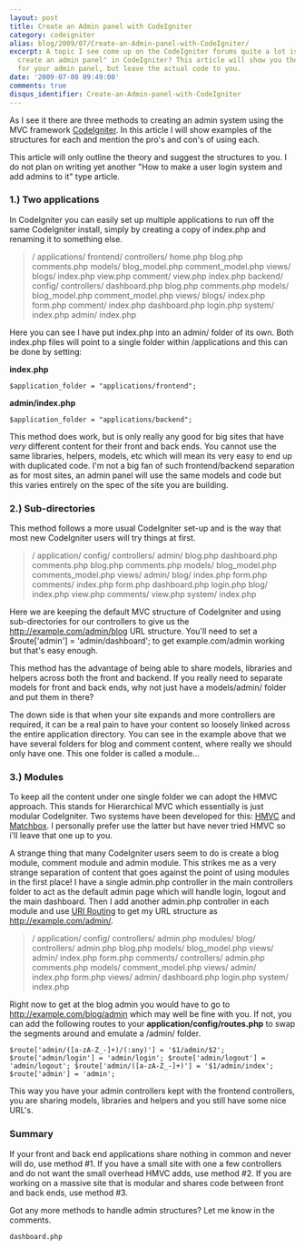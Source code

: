 ```yaml
---
layout: post
title: Create an Admin panel with CodeIgniter
category: codeigniter
alias: blog/2009/07/Create-an-Admin-panel-with-CodeIgniter/
excerpt: A topic I see come up on the CodeIgniter forums quite a lot is "How do I
  create an admin panel" in CodeIgniter? This article will show you the best structure
  for your admin panel, but leave the actual code to you.
date: '2009-07-08 09:49:00'
comments: true
disqus_identifier: Create-an-Admin-panel-with-CodeIgniter
---
```


As I see it there are three methods to creating an admin system using the MVC framework [CodeIgniter](http://codeigniter.com). In this article I will show examples of the structures for each and mention the pro's and con's of using each.

This article will only outline the theory and suggest the structures to you. I do not plan on writing yet another "How to make a user login system and add admins to it" type article.

### 1.) Two applications

In CodeIgniter you can easily set up multiple applications to run off the same CodeIgniter install, simply by creating a copy of index.php and renaming it to something else.

> / applications/ frontend/ controllers/ home.php blog.php comments.php models/ blog_model.php comment_model.php views/ blogs/ index.php view.php comment/ view.php index.php backend/ config/ controllers/ dashboard.php blog.php comments.php models/ blog_model.php comment_model.php views/ blogs/ index.php form.php comment/ index.php dashboard.php login.php system/ index.php admin/ index.php

Here you can see I have put index.php into an admin/ folder of its own. Both index.php files will point to a single folder within /applications and this can be done by setting:

**index.php**

` $application_folder = "applications/frontend"; `

**admin/index.php**

` $application_folder = "applications/backend"; `

This method does work, but is only really any good for big sites that have _very_ different content for their front and back ends. You cannot use the same libraries, helpers, models, etc which will mean its very easy to end up with duplicated code. I'm not a big fan of such frontend/backend separation as for most sites, an admin panel will use the same models and code but this varies entirely on the spec of the site you are building.

### 2.) Sub-directories

This method follows a more usual CodeIgniter set-up and is the way that most new CodeIgniter users will try things at first.

> / application/ config/ controllers/ admin/ blog.php dashboard.php comments.php blog.php comments.php models/ blog_model.php comments_model.php views/ admin/ blog/ index.php form.php comments/ index.php form.php dashboard.php login.php blog/ index.php view.php comments/ view.php system/ index.php

Here we are keeping the default MVC structure of CodeIgniter and using sub-directories for our controllers to give us the http://example.com/admin/blog URL structure. You'll need to set a $route['admin'] = 'admin/dashboard'; to get example.com/admin working but that's easy enough.

This method has the advantage of being able to share models, libraries and helpers across both the front and backend. If you really need to separate models for front and back ends, why not just have a models/admin/ folder and put them in there?

The down side is that when your site expands and more controllers are required, it can be a real pain to have your content so loosely linked across the entire application directory. You can see in the example above that we have several folders for blog and comment content, where really we should only have one. This one folder is called a module...

### 3.) Modules

To keep all the content under one single folder we can adopt the HMVC approach. This stands for Hierarchical MVC which essentially is just modular CodeIgniter. Two systems have been developed for this: [HMVC](http://codeigniter.com/wiki/Modular_Extensions_-_HMVC/) and [Matchbox](http://code.google.com/p/matchbox/ "Matchbox - lets you organize your codeigniter resources in modules"). I personally prefer use the latter but have never tried HMVC so i'll leave that one up to you.

A strange thing that many CodeIgniter users seem to do is create a blog module, comment module and admin module. This strikes me as a very strange separation of content that goes against the point of using modules in the first place! I have a single admin.php controller in the main controllers folder to act as the default admin page which will handle login, logout and the main dashboard. Then I add another admin.php controller in each module and use [URI Routing](http://codeigniter.com/user_guide/general/routing.html "CodeIgniter User Guide: URI Routing") to get my URL structure as http://example.com/admin/.

> / application/ config/ controllers/ admin.php modules/ blog/ controllers/ admin.php blog.php models/ blog_model.php views/ admin/ index.php form.php comments/ controllers/ admin.php comments.php models/ comment_model.php views/ admin/ index.php form.php views/ admin/ dashboard.php login.php system/ index.php

Right now to get at the blog admin you would have to go to http://example.com/blog/admin which may well be fine with you. If not, you can add the following routes to your **application/config/routes.php** to swap the segments around and emulate a /admin/ folder.

` $route['admin/([a-zA-Z_-]+)/(:any)'] = '$1/admin/$2'; $route['admin/login'] = 'admin/login'; $route['admin/logout'] = 'admin/logout'; $route['admin/([a-zA-Z_-]+)'] = '$1/admin/index'; $route['admin'] = 'admin'; `

This way you have your admin controllers kept with the frontend controllers, you are sharing models, libraries and helpers and you still have some nice URL's.

### Summary

If your front and back end applications share nothing in common and never will do, use method #1. If you have a small site with one a few controllers and do not want the small overhead HMVC adds, use method #2. If you are working on a massive site that is modular and shares code between front and back ends, use method #3.

Got any more methods to handle admin structures? Let me know in the comments.

    dashboard.php
